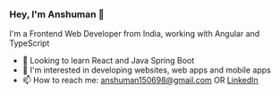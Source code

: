 ### Hey, I'm Anshuman 👋

I'm a Frontend Web Developer from India, working with Angular and TypeScript

- 🌱 Looking to learn React and Java Spring Boot
- 👀 I'm interested in developing websites, web apps and mobile apps
- 📫 How to reach me: anshuman150698@gmail.com OR [LinkedIn](https://www.linkedin.com/in/anshuman-srivastava-09b3311ab/)
 

<!--
**anshumansrivastava98/anshumansrivastava98** is a ✨ _special_ ✨ repository because its `README.md` (this file) appears on your GitHub profile.

Here are some ideas to get you started:

- 🔭 I’m currently working on ...
- 🌱 I’m currently learning ...
- 👯 I’m looking to collaborate on ...
- 🤔 I’m looking for help with ...
- 💬 Ask me about ...
- 📫 How to reach me: ...
- 😄 Pronouns: ...
- ⚡ Fun fact: ...
-->
